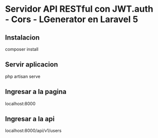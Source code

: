 # Servidor API RESTful con JWT.auth - Cors - LGenerator en Laravel 5

## Instalacion
composer install

## Servir aplicacion
php artisan serve

## Ingresar a la pagina
localhost:8000

## Ingresar a la api
localhost:8000/api/v1/users
